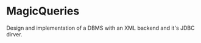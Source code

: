 MagicQueries
============

Design and implementation of a DBMS with an XML backend and it's JDBC dirver.
